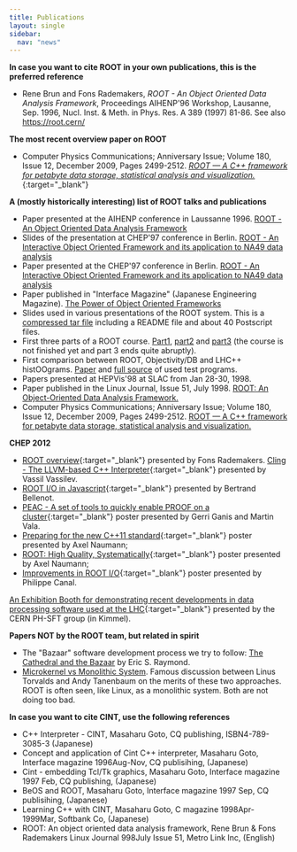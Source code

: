 ```yaml
---
title: Publications
layout: single
sidebar:
  nav: "news"
---
```


**In case you want to cite ROOT in your own publications, this is the preferred reference**

*   Rene Brun and Fons Rademakers,
     _ROOT - An Object Oriented Data Analysis Framework_,
     Proceedings AIHENP'96 Workshop, Lausanne, Sep. 1996, Nucl. Inst. & Meth. in Phys. Res. A 389 (1997) 81-86\. See also https://root.cern/


**The most recent overview paper on ROOT**

*   Computer Physics Communications; Anniversary Issue; Volume 180, Issue 12, December 2009, Pages 2499-2512.
     [_ROOT — A C++ framework for petabyte data storage, statistical analysis and visualization._](https://dx.doi.org/10.1016/j.cpc.2009.08.005){:target="_blank"}


**A (mostly historically interesting) list of ROOT talks and publications**

*   Paper presented at the AIHENP conference in Laussanne 1996.
     [ROOT - An Object Oriented Data Analysis Framework](https://root.cern/download/laussanne.ps.gz)
*   Slides of the presentation at CHEP'97 conference in Berlin.
     [ROOT - An Interactive Object Oriented Framework and its application to NA49 data analysis](https://root.cern/download//chep97_slides.tar.gz)
*   Paper presented at the CHEP'97 conference in Berlin.
     [ROOT - An Interactive Object Oriented Framework and its application to NA49 data analysis](https://root.cern/download//chep97.ps.gz)
*   Paper published in "Interface Magazine" (Japanese Engineering Magazine).
     [The Power of Object Oriented Frameworks](https://root.cern/download//frameworks.ps.gz)
*   Slides used in various presentations of the ROOT system.
     This is a [compressed tar file](https://root.cern/download/seminar.tar.gz) including a README file and about 40 Postscript files.
*   First three parts of a ROOT course.
     [Part1](https://root.cern/download//course1.ps.gz), [part2](https://root.cern/download/course2.ps.gz) and [part3](https://root.cern/download/course3.ps.gz) (the course is not finished yet and part 3 ends quite abruptly).
*   First comparison between ROOT, Objectivity/DB and LHC++ histOOgrams.
     [Paper](https://root.cern/download/oobench.ps.gz) and [full source](https://root.cern/download/oobenchsrc.tar.gz) of used test programs.
*   Papers presented at HEPVis'98 at SLAC from Jan 28-30, 1998.
*   Paper published in the Linux Journal, Issue 51, July 1998.
     [ROOT: An Object-Oriented Data Analysis Framework.](https://root.cern/download/lj.ps.gz)
*   Computer Physics Communications; Anniversary Issue; Volume 180, Issue 12, December 2009, Pages 2499-2512.
     [ROOT — A C++ framework for petabyte data storage, statistical analysis and visualization.](https://www.sciencedirect.com/science/article/pii/S0010465509002550?via%3Dihub)

**CHEP 2012**

*   [ROOT overview](https://indico.cern.ch/contributionDisplay.py?contribId=587&confId=149557){:target="_blank"} presented by Fons Rademakers. [Cling - The LLVM-based C++ Interpreter](https://indico.cern.ch/contributionDisplay.py?contribId=255&confId=149557){:target="_blank"} presented by Vassil Vassilev.
*   [ROOT I/O in Javascript](https://indico.cern.ch/contributionDisplay.py?contribId=170&confId=149557){:target="_blank"} presented by Bertrand Bellenot.
*   [PEAC - A set of tools to quickly enable PROOF on a cluster](https://indico.cern.ch/contributionDisplay.py?contribId=169&confId=149557){:target="_blank"} poster presented by Gerri Ganis and Martin Vala.
*   [Preparing for the new C++11 standard](https://indico.cern.ch/contributionDisplay.py?contribId=298&confId=149557){:target="_blank"} poster presented by Axel Naumann;
*   [ROOT: High Quality, Systematically](https://indico.cern.ch/contributionDisplay.py?contribId=297&confId=149557){:target="_blank"} poster presented by Axel Naumann;
*   [Improvements in ROOT I/O](https://indico.cern.ch/contributionDisplay.py?contribId=11&confId=149557){:target="_blank"} poster presented by Philippe Canal.

[An Exhibition Booth for demonstrating recent developments in data processing software used at the LHC](https://indico.cern.ch/contributionDisplay.py?contribId=407&confId=149557){:target="_blank"} presented by the CERN PH-SFT group (in Kimmel).

**Papers NOT by the ROOT team, but related in spirit**

*   The "Bazaar" software development process we try to follow:
     [The Cathedral and the Bazaar](https://www.catb.org/esr/writings/cathedral-bazaar/) by Eric S. Raymond.
*   [Microkernel vs Monolithic System](https://en.wikipedia.org/wiki/Tanenbaum–Torvalds_debate). Famous discussion between Linus Torvalds and Andy Tanenbaum on the merits of these two approaches. ROOT is often seen, like Linux, as a monolithic system. Both are not doing too bad.

**In case you want to cite CINT, use the following references**

*   C++ Interpreter - CINT, Masaharu Goto, CQ publishing, ISBN4-789-3085-3 (Japanese)
*   Concept and application of Cint C++ interpreter, Masaharu Goto, Interface magazine 1996Aug-Nov, CQ publisihing, (Japanese)
*   Cint - embedding Tcl/Tk graphics, Masaharu Goto, Interface magazine 1997 Feb, CQ publishing, (Japanese)
*   BeOS and ROOT, Masaharu Goto, Interface magazine 1997 Sep, CQ publisihing, (Japanese)
*   Learning C++ with CINT, Masaharu Goto, C magazine 1998Apr-1999Mar, Softbank Co, (Japanese)
*   ROOT: An object oriented data analysis framework, Rene Brun & Fons Rademakers Linux Journal 998July Issue 51, Metro Link Inc, (English)

